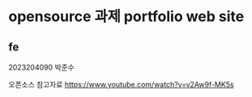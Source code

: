 # opensource 과제 portfolio web site
## fe
2023204090 박준수

오픈소스 참고자료
https://www.youtube.com/watch?v=v2Aw9f-MK5s

